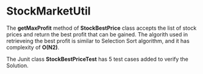 # StockMarketUtil

The <B>getMaxProfit</B> method of <B>StockBestPrice</B> class accepts the list of stock prices and return the best profit that can be gained. The algorith used in retrieveing the best profit is similar to Selection Sort algorithm, and it has complexity of <B>O(N2)</B>.

The Junit class <B>StockBestPriceTest</B> has 5 test cases added to verify the Solution.
